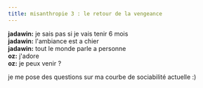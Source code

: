 ```yaml
---
title: misanthropie 3 : le retour de la vengeance
---
```


**jadawin:** je sais pas si je vais tenir 6 mois   
**jadawin:** l'ambiance est a chier   
**jadawin:** tout le monde parle a personne   
**oz:** j'adore   
**oz:** je peux venir ?

je me pose des questions sur ma courbe de sociabilité actuelle :)

